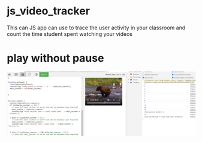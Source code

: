 # js_video_tracker
This can JS app can use to trace the user activity in your classroom and count the time student spent watching your videos

# play without pause

<img src="part2.JPG">
